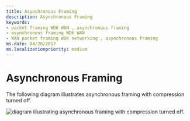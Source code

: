 ```yaml
---
title: Asynchronous Framing
description: Asynchronous Framing
keywords:
- packet framing WDK WAN , asynchronous framing
- asynchronous framing WDK WAN
- WAN packet framing WDK networking , asynchronous framing
ms.date: 04/20/2017
ms.localizationpriority: medium
---
```


# Asynchronous Framing





The following diagram illustrates asynchronous framing with compression turned off.

![diagram illustrating asynchronous framing with compression turned off.](images/ng10f1.png)

 

 





